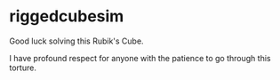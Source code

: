 # riggedcubesim
Good luck solving this Rubik's Cube.

I have profound respect for anyone with the patience to go through this torture.
